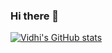 ### Hi there 👋

<!--
**vidhi499/vidhi499** is a ✨ _special_ ✨ repository because its `README.md` (this file) appears on your GitHub profile.

Here are some ideas to get you started:
- 🌱 I’m currently learning ...
- 👯 I’m looking to collaborate on ...
- 🤔 I’m looking for help with ...
- 💬 Ask me about ...
- 📫 How to reach me: ...
- 😄 Pronouns: ...
- ⚡ Fun fact: ...
- 🔭 I’m currently working at GeekyAnts[https://geekyants.com/] building NativeBase.
-->


[![Vidhi's GitHub stats](https://github-readme-stats.vercel.app/api?username=vidhi499&theme=dark&show_icons=true)](https://github.com/vidhi499/github-readme-stats)
